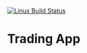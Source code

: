 [![Linux Build Status](https://img.shields.io/github/workflow/status/algo-trading-kjsce/trading/linux?label=linux&logo=github&style=plastic)](https://github.com/algo-trading-kjsce/trading/actions?query=workflow%3Alinux+branch%3Amaster)

# Trading App #
